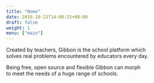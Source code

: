 ```yaml
---
title: "Home"
date: 2018-10-21T14:00:21+08:00
draft: false
weight: 1
menu: ["main"]
---
```


Created by teachers, Gibbon is the school platform which<br/>
<span class="font-bold underlined-animate transition-delay-1">solves real problems</span> encountered by educators every day.

Being <span class="font-bold underlined-animate transition-delay-2">free, open source and flexible</span> Gibbon can morph<br/>
to meet the needs of a huge range of schools.
